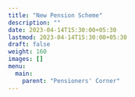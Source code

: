 ```yaml
---
title: "New Pension Scheme"
description: ""
date: 2023-04-14T15:30:00+05:30
lastmod: 2023-04-14T15:30:00+05:30
draft: false
weight: 160
images: []
menu:
  main:
    parent: "Pensioners' Corner"
---
```




<!-- [New Pension Scheme]() -->
